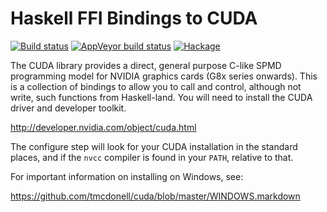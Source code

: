 Haskell FFI Bindings to CUDA
============================

[![Build status](https://travis-ci.org/tmcdonell/cuda.svg?branch=master)](https://travis-ci.org/tmcdonell/cuda)
[![AppVeyor build status](https://img.shields.io/appveyor/ci/tmcdonell/cuda/master.svg?label=windows)](https://ci.appveyor.com/project/tmcdonell/cuda)
[![Hackage](https://img.shields.io/hackage/v/cuda.svg)](https://hackage.haskell.org/package/cuda)

The CUDA library provides a direct, general purpose C-like SPMD programming
model for NVIDIA graphics cards (G8x series onwards). This is a collection of
bindings to allow you to call and control, although not write, such functions
from Haskell-land. You will need to install the CUDA driver and developer
toolkit.

  <http://developer.nvidia.com/object/cuda.html>

The configure step will look for your CUDA installation in the standard places,
and if the `nvcc` compiler is found in your `PATH`, relative to that.

For important information on installing on Windows, see:

  <https://github.com/tmcdonell/cuda/blob/master/WINDOWS.markdown>

